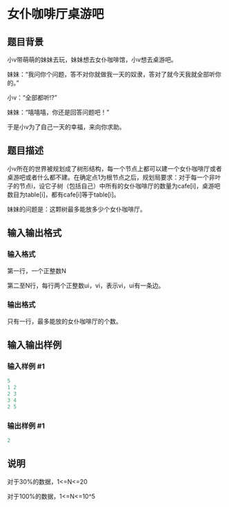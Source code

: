 # 女仆咖啡厅桌游吧

## 题目背景

小v带萌萌的妹妹去玩，妹妹想去女仆咖啡馆，小v想去桌游吧。

妹妹：“我问你个问题，答不对你就做我一天的奴隶，答对了就今天我就全部听你的。”

小v：“全部都听!?”

妹妹：“嘻嘻嘻，你还是回答问题吧！”

于是小v为了自己一天的幸福，来向你求助。

## 题目描述

小v所在的世界被规划成了树形结构，每一个节点上都可以建一个女仆咖啡厅或者桌游吧或者什么都不建。在确定点1为根节点之后，规划局要求：对于每一个非叶子的节点i，设它子树（包括自己）中所有的女仆咖啡厅的数量为cafe[i]，桌游吧数目为table[i]，都有cafe[i]等于table[i]。

妹妹的问题是：这颗树最多能放多少个女仆咖啡厅。

## 输入输出格式

### 输入格式

第一行，一个正整数N

第二至N行，每行两个正整数ui，vi，表示vi，ui有一条边。

### 输出格式

只有一行，最多能放的女仆咖啡厅的个数。

## 输入输出样例

### 输入样例 #1

```cpp
5
1 2
2 3
3 4
2 5

```
### 输出样例 #1

```cpp
2
```


## 说明

对于30%的数据，1<=N<=20

对于100%的数据，1<=N<=10^5

